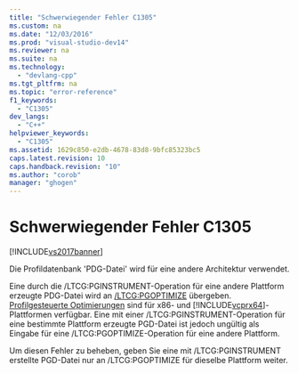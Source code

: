 ```yaml
---
title: "Schwerwiegender Fehler C1305"
ms.custom: na
ms.date: "12/03/2016"
ms.prod: "visual-studio-dev14"
ms.reviewer: na
ms.suite: na
ms.technology: 
  - "devlang-cpp"
ms.tgt_pltfrm: na
ms.topic: "error-reference"
f1_keywords: 
  - "C1305"
dev_langs: 
  - "C++"
helpviewer_keywords: 
  - "C1305"
ms.assetid: 1629c850-e2db-4678-83d8-9bfc85323bc5
caps.latest.revision: 10
caps.handback.revision: "10"
ms.author: "corob"
manager: "ghogen"
---
```

# Schwerwiegender Fehler C1305
[!INCLUDE[vs2017banner](../../assembler/inline/includes/vs2017banner.md)]

Die Profildatenbank 'PDG\-Datei' wird für eine andere Architektur verwendet.  
  
 Eine durch die \/LTCG:PGINSTRUMENT\-Operation für eine andere Plattform erzeugte PDG\-Datei wird an [\/LTCG:PGOPTIMIZE](../../build/reference/ltcg-link-time-code-generation.md) übergeben.  [Profilgesteuerte Optimierungen](../../build/reference/profile-guided-optimizations.md) sind für x86\- und [!INCLUDE[vcprx64](../../assembler/inline/includes/vcprx64_md.md)]\-Plattformen verfügbar.  Eine mit einer \/LTCG:PGINSTRUMENT\-Operation für eine bestimmte Plattform erzeugte PGD\-Datei ist jedoch ungültig als Eingabe für eine \/LTCG:PGOPTIMIZE\-Operation für eine andere Plattform.  
  
 Um diesen Fehler zu beheben, geben Sie eine mit \/LTCG:PGINSTRUMENT erstellte PGD\-Datei nur an \/LTCG:PGOPTIMIZE für dieselbe Plattform weiter.